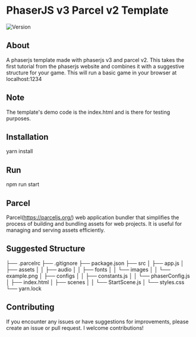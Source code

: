 # PhaserJS v3 Parcel v2 Template

![Version](https://img.shields.io/badge/version-1.0.0-brightgreen)


## About
A phaserjs template made with phaserjs v3 and parcel v2. This takes the first tutorial from the phaserjs website and combines it with a suggestive structure for your game. This will run a basic game in your browser at localhost:1234

## Note
The template's demo code is the index.html and is there for testing purposes.  

## Installation
yarn install

## Run
npm run start

## Parcel
Parcel(https://parceljs.org/) web application bundler that simplifies the process of building and bundling assets for web projects. It is useful for managing and serving assets efficiently.  

## Suggested Structure
├── .parcelrc
├── .gitignore
├── package.json
├── src
│   ├── app.js
│   ├── assets
│   │   ├── audio
│   │   ├── fonts
│   │   └── images
│   │       └── example.png
│   ├── configs
│   │   ├── constants.js
│   │   └── phaserConfig.js
│   ├── index.html
│   ├── scenes
│   │   └── StartScene.js
│   └── styles.css
└── yarn.lock

## Contributing
If you encounter any issues or have suggestions for improvements, please create an issue or pull request. I welcome contributions!
